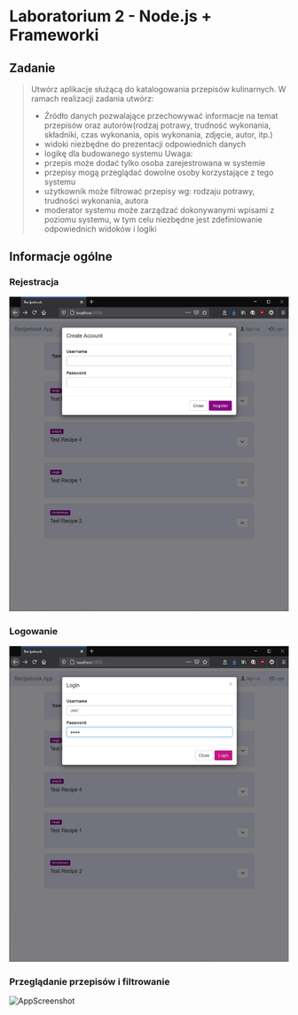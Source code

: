 # Laboratorium 2 - Node.js + Frameworki 

## Zadanie
> Utwórz aplikacje służącą do katalogowania przepisów kulinarnych. W ramach realizacji zadania utwórz:
> - Źródło danych pozwalające przechowywać informacje na temat przepisów oraz autorów(rodzaj potrawy, trudność wykonania, składniki, czas wykonania, opis wykonania, zdjęcie, autor, itp.)
> - widoki niezbędne do prezentacji odpowiednich danych
> - logikę  dla budowanego systemu
> Uwaga:
> - przepis może dodać tylko osoba zarejestrowana w systemie
> - przepisy mogą przeglądać dowolne osoby korzystające z tego systemu
> - użytkownik może filtrować przepisy wg: rodzaju potrawy, trudności wykonania, autora
> - moderator systemu może zarządzać dokonywanymi wpisami z poziomu systemu, w tym celu niezbędne jest zdefiniowanie odpowiednich widoków i logiki

## Informacje ogólne

### Rejestracja
![AppScreenshot](./app_screenshots/Register.jpg)

### Logowanie
![AppScreenshot](./app_screenshots/Login.jpg)

### Przeglądanie przepisów i filtrowanie
![AppScreenshot](./README_screenshots/Filter.jpg)